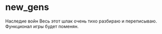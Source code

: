 # new_gens
Наследие войн
Весь этот шлак очень тихо разбираю и переписываю. Функционал игры будет поменян. 
